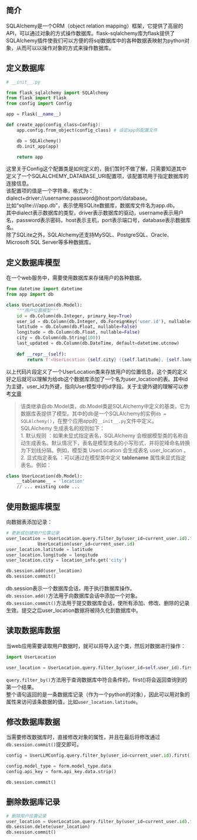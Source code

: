 ## 简介
SQLAlchemy是一个ORM（object relation mapping）框架，它提供了高层的API，可以通过对象的方式操作数据库。flask-sqlalchemy库为flask提供了SQLAlchemy插件使我们可以方便的将sql数据库中的各种数据表映射为python对象，从而可以以操作对象的方式来操作数据库。

## 定义数据库
```python 
# __init__.py

from flask_sqlalchemy import SQLAlchemy   
from flask import Flask
from config import Config

app = Flask(__name__) 

def create_app(config_class=Config):
    app.config.from_object(config_class) # 设定app的配置文件

    db = SQLAlchemy() 
    db.init_app(app)

    return app
```
这里关于Config这个配置类是如何定义的，我们暂时不做了解，只需要知道其中定义了一个SQLALCHEMY_DATABASE_URI配置项，该配置项用于指定数据库的连接信息。  
该配置项的值是一个字符串，格式为：dialect+driver://username:password@host:port/database。  
比如“sqlite:///app.db”，表示使用SQLite数据库，数据库文件名为app.db。  
其中dialect表示数据库的类型，driver表示数据库的驱动，username表示用户名，password表示密码，host表示主机，port表示端口号，database表示数据库名。  
除了SQLite之外，SQLAlchemy还支持MySQL、PostgreSQL、Oracle、Microsoft SQL Server等多种数据库。

## 定义数据库模型
在一个web服务中，需要使用数据库来存储用户的各种数据。  
```python 
from datetime import datetime
from app import db

class UserLocation(db.Model):
    """用户位置模型"""
    id = db.Column(db.Integer, primary_key=True)
    user_id = db.Column(db.Integer, db.ForeignKey('user.id'), nullable=False)
    latitude = db.Column(db.Float, nullable=False)
    longitude = db.Column(db.Float, nullable=False)
    city = db.Column(db.String(100))
    last_updated = db.Column(db.DateTime, default=datetime.utcnow)
    
    def __repr__(self):
        return f'<UserLocation {self.city} ({self.latitude}, {self.longitude})>'
```
以上代码片段定义了一个UserLocation类来存放用户的位置信息，这个类的定义好之后就可以理解为给db这个数据库添加了一个名为user_location的表。其中id为主键，user_id为外键，指向User模型中的id字段。关于主键外键的理解可以参考[文章](/mySQL.md)  

> 该类继承自db.Model类，db.Model类是SQLAlchemy中定义的基类，它为数据库表提供了模型。其中的db是一个SQLAlchemy的实例`db = SQLAlchemy()`，在整个应用app的`__init__.py`文件中定义。  
> SQLAlchemy 生成表名的规则如下：  
    1. 默认规则 ：如果未显式指定表名，SQLAlchemy 会根据模型类的名称自动生成表名。默认情况下，表名是模型类名的小写形式，并将驼峰命名转换为下划线分隔。例如，模型类 UserLocation 会生成表名 user_location 。  
    2. 显式指定表名 ：可以通过在模型类中定义 __tablename__ 属性来显式指定表名。例如：
 ```python 
 class UserLocation(db.Model):
     __tablename__ = 'location'
     // ... existing code ...
 ```

## 使用数据库模型   
向数据表添加记录：  
```python 
# 更新或创建用户位置记录
user_location = UserLocation.query.filter_by(user_id=current_user.id).first() or \
            UserLocation(user_id=current_user.id)
user_location.latitude = latitude
user_location.longitude = longitude
user_location.city = location_info.get('city')

db.session.add(user_location)
db.session.commit()
```
db.session表示一个数据库会话，用于执行数据库操作。  
`db.session.add()`方法用于向数据库会话中添加一个对象。
`db.session.commit()`方法用于提交数据库会话，使所有添加、修改、删除的记录生效。提交之后user_location数据将被持久化到数据库中。  

## 读取数据库数据
当web应用需要读取用户数据时，就可以将导入这个类，然后对数据进行操作：
```python 
import UserLocation

user_location = UserLocation.query.filter_by(user_id=self.user_id).first()
```
`query.filter_by()`方法用于查询数据库中符合条件的，first()将会返回查询到的第一个结果。  
整个语句返回的是一条数据库记录（作为一个python的对象），因此可以用对象的属性来访问该条数据的值，比如`user_location.latitude`。  

## 修改数据库数据
当需要修改数据库时，直接修改对象的属性，并且在最后将修改通过`db.session.commit()`提交即可。
```python 
config = UserLLMConfig.query.filter_by(user_id=current_user.id).first()

config.model_type = form.model_type.data
config.api_key = form.api_key.data.strip()

db.session.commit()
```

## 删除数据库记录
```python 
# 删除用户位置记录
user_location = UserLocation.query.filter_by(user_id=current_user.id).first()
db.session.delete(user_location)
db.session.commit()
```